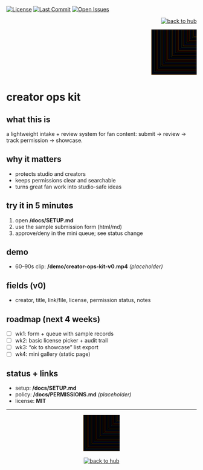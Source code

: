 <!-- LS BADGES START -->
<p align="left">
  <a href="https://github.com/ludus-scrinium/creator-ops-kit/blob/main/LICENSE"><img alt="License" src="https://img.shields.io/github/license/ludus-scrinium/creator-ops-kit"></a>
  <a href="https://github.com/ludus-scrinium/creator-ops-kit/commits/main"><img alt="Last Commit" src="https://img.shields.io/github/last-commit/ludus-scrinium/creator-ops-kit"></a>
  <a href="https://github.com/ludus-scrinium/creator-ops-kit/issues"><img alt="Open Issues" src="https://img.shields.io/github/issues/ludus-scrinium/creator-ops-kit"></a>
</p>
<!-- LS BADGES END -->

<p align="right">
  <a href="https://github.com/ludus-scrinium/ludus-scrinium-hub">
    <img src="https://img.shields.io/badge/%E2%86%90%20back%20to%20hub-111?style=for-the-badge" alt="back to hub">
  </a>
</p>

<p align="right">
  <img src="./docs/heropfp.png" alt="creator ops kit" width="120">
</p>

# creator ops kit

## what this is
a lightweight intake + review system for fan content: submit → review → track permission → showcase.

## why it matters
- protects studio and creators  
- keeps permissions clear and searchable  
- turns great fan work into studio-safe ideas  

## try it in 5 minutes
1) open **/docs/SETUP.md**  
2) use the sample submission form (html/md)  
3) approve/deny in the mini queue; see status change  

## demo
- 60–90s clip: **/demo/creator-ops-kit-v0.mp4** *(placeholder)*

## fields (v0)
- creator, title, link/file, license, permission status, notes

## roadmap (next 4 weeks)
- [ ] wk1: form + queue with sample records  
- [ ] wk2: basic license picker + audit trail  
- [ ] wk3: “ok to showcase” list export  
- [ ] wk4: mini gallery (static page)  

## status + links
- setup: **/docs/SETUP.md**  
- policy: **/docs/PERMISSIONS.md** *(placeholder)*  
- license: **MIT**

---

<p align="center">
  <img src="./docs/heropfp.png" alt="creator ops kit" width="96">
</p>

<p align="center">
  <a href="https://github.com/ludus-scrinium/ludus-scrinium-hub">
    <img src="https://img.shields.io/badge/%E2%86%90%20back%20to%20hub-111?style=for-the-badge" alt="back to hub">
  </a>
</p>

